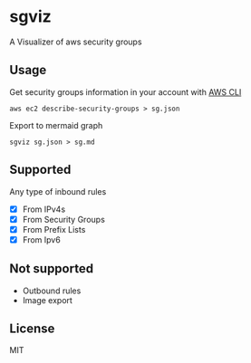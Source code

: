 # sgviz
A Visualizer of aws security groups

## Usage
Get security groups information in your account with [AWS CLI](https://docs.aws.amazon.com/cli/)  
```shell
aws ec2 describe-security-groups > sg.json
```
Export to mermaid graph  
```
sgviz sg.json > sg.md
```

## Supported
Any type of inbound rules
- [x] From IPv4s
- [x] From Security Groups
- [x] From Prefix Lists
- [x] From Ipv6

## Not supported
- Outbound rules
- Image export

## License
MIT
